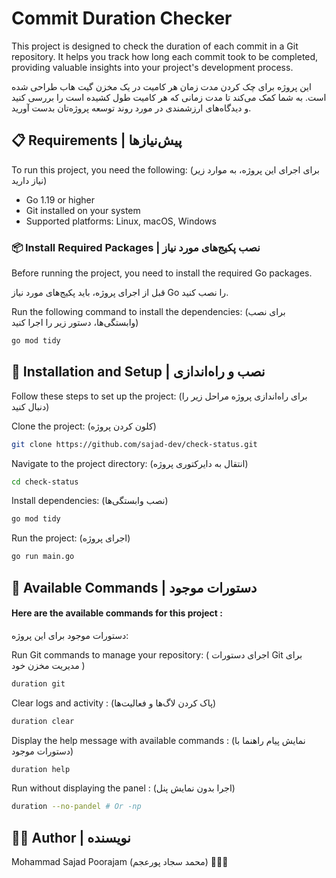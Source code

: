 # Commit Duration Checker

This project is designed to check the duration of each commit in a Git repository. It helps you track how long each commit took to be completed, providing valuable insights into your project's development process.

این پروژه برای چک کردن مدت زمان هر کامیت در یک مخزن گیت هاب طراحی شده است. به شما کمک می‌کند تا مدت زمانی که هر کامیت طول کشیده است را بررسی کنید و دیدگاه‌های ارزشمندی در مورد روند توسعه پروژه‌تان بدست آورید.


## 📋 Requirements | پیش‌نیازها

To run this project, you need the following: (برای اجرای این پروژه، به موارد زیر نیاز دارید)

- Go 1.19 or higher  
- Git installed on your system  
- Supported platforms: Linux, macOS, Windows  

### 📦 Install Required Packages | نصب پکیج‌های مورد نیاز

Before running the project, you need to install the required Go packages.  

قبل از اجرای پروژه، باید پکیج‌های مورد نیاز Go را نصب کنید.

Run the following command to install the dependencies:  (برای نصب وابستگی‌ها، دستور زیر را اجرا کنید)

```bash
go mod tidy
```
## 🚀 Installation and Setup | نصب و راه‌اندازی
Follow these steps to set up the project: (برای راه‌اندازی پروژه مراحل زیر را دنبال کنید)

Clone the project: (کلون کردن پروژه)

```bash
git clone https://github.com/sajad-dev/check-status.git
```
Navigate to the project directory: (انتقال به دایرکتوری پروژه)


```bash
cd check-status
```

Install dependencies: (نصب وابستگی‌ها)

```bash
go mod tidy‍‍
```

Run the project: (اجرای پروژه)
```bash
go run main.go
```

## 📝 Available Commands | دستورات موجود
#### Here are the available commands for this project :
دستورات موجود برای این پروژه:


Run Git commands to manage your repository: (
اجرای دستورات Git برای مدیریت مخزن خود
)
```bash
duration git
 ```
Clear logs and activity : (پاک کردن لاگ‌ها و فعالیت‌ها)
```bash
duration clear 
```

Display the help message with available commands : (نمایش پیام راهنما با دستورات موجود)
```bash
duration help
 ```

Run without displaying the panel : (اجرا بدون نمایش پنل)
```bash
duration --no-pandel # Or -np
 ```

## 🧑‍💻  Author | نویسنده

Mohammad Sajad Poorajam (محمد سجاد پورعجم) 👨‍💻🚀

